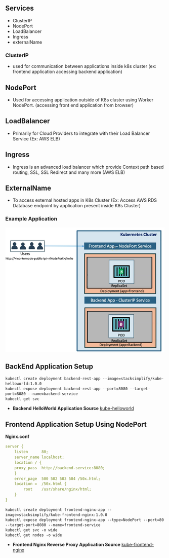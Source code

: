 ## Services
-   ClusterIP
-   NodePort
-   LoadBalancer
-   Ingress
-   externalName

### ClusterIP
-   used for communication between applications inside k8s cluster (ex: frontend application accessing backend application)

## NodePort
-   Used for accessing application outside of K8s cluster using Worker NodePort. (accessing front end application from browser)

## LoadBalancer
-   Primarily for Cloud Providers to integrate with their Load Balancer Service (Ex: AWS ELB)

## Ingress
-   Ingress is an advanced load balancer which provide Context path based routing, SSL, SSL Redirect and many more (AWS ELB)

## ExternalName
-   To access external hosted apps in K8s Cluster (Ex: Access AWS RDS Database endpoint by application present inside K8s Cluster)


### Example Application

![Image](https://github.com/vishnutheja88/udemy_aws/blob/mac_air/images/image.png)

## BackEnd Application Setup
```
kubectl create deployment backend-rest-app --image=stacksimplify/kube-helloworld:1.0.0
kubectl expose deployment backend-rest-app --port=8080 --target-port=8080 --name=backend-service
kubectl get svc
```
- **Backend HelloWorld Application Source** [kube-helloworld](Docker-Images/backend)

## Frontend Application Setup Using NodePort
**Nginx.conf**
```yaml
server {
    listen      80;
    server_name localhost;
    location / {
    proxy_pass  http://backend-service:8080;
    }
    error_page  500 502 503 504 /50x.html;
    location =  /50x.html {
        root    /usr/share/nginx/html;
    }
}
```
```
kubectl create deployment frontend-nginx-app --image=stacksimplify/kube-frontend-nginx:1.0.0
kubectl expose deployment frontend-nginx-app --type=NodePort --port=80 --target-port=8080 --name=frontend-service
kubectl get svc -o wide
kubectl get nodes -o wide
```

- **Frontend Nginx Reverse Proxy Application Source** [kube-frontend-nginx](Docker-Images/frontend-nginx)

